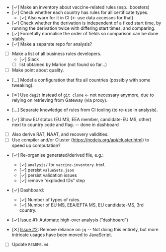 * [&#10003;] Make an inventory about vaccine-related rules (esp.: boosters)
* [&#10003;] Check whether each country has rules for all certificate types.
    * [&#10003;] Also warn for it in CI (&larr; use data accesses for that).
* [&#10003;] Check whether the derivation is independent of a fixed start time, by running the derivation twice with differing start times, and comparing.
* [&#10003;] Forcefully normalise the order of fields so comparison can be done stably.
* [&#10003;] Make a separate repo for analysis?

* [ ] Make a list of all business rules developers.
  * [&#10003;] Slack
  * [ ] list obtained by Marion (not found so far...)
* [ ] Make point about quality.
* [&hellip;] Model a configuration that fits all countries (possibly with some tweaking).
* [&#10005;] Use `degit` instead of `git clone` &larr; not necessary anymore, due to relying on retrieving from Gateway (via proxy).
* [&hellip;] Separate knowledge of rules from CI tooling (to re-use in analysis).

* [&#10003;] Show EU status (EU MS, EEA member, candidate-EU MS, other) next to country code and flag. -- done in dashboard
* [ ] Also derive RAT, NAAT, and recovery validities.
* [ ] Use compiler and/or Cluster (https://nodejs.org/api/cluster.html) to speed up computation?
* [&#10003;] Re-organise generated/derived file, e.g.:
  * [&#10003;] `analysis/` for `vaccine-inventory.html`
  * [&#10003;] persist `valueSets.json`
  * [&#10003;] persist validation issues
  * [&#10003;] remove “exploded IDs” step

* [&#10003;] Dashboard:
  * [&#10003;] Number of types of rules.
  * [&#10003;] Number of EU MS, EEA/EFTA MS, EU candidate-MS, 3rd country.

* [&#10003;] [Issue #1](https://github.com/ehn-dcc-development/dcc-business-rules-analysis/issues/1): Automate high-over analysis (“dashboard”)
* [&#10005;] [Issue #2](https://github.com/ehn-dcc-development/dcc-business-rules-analysis/issues/2): Remove reliance on `jq` --
    Not doing this entirely, but more intricate usages have been moved to JavaScript.

* [ ] Update `README.md`.

